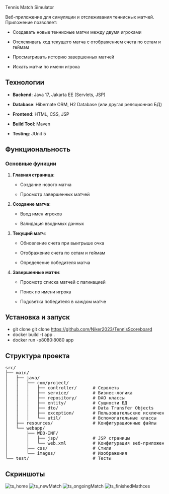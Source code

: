 Tennis Match Simulator

Веб-приложение для симуляции и отслеживания теннисных матчей. Приложение позволяет:

- Создавать новые теннисные матчи между двумя игроками
    
- Отслеживать ход текущего матча с отображением счета по сетам и геймам
    
- Просматривать историю завершенных матчей
    
- Искать матчи по имени игрока
    

## Технологии

- **Backend**: Java 17, Jakarta EE (Servlets, JSP)
    
- **Database**: Hibernate ORM, H2 Database (или другая реляционная БД)
    
- **Frontend**: HTML, CSS, JSP
    
- **Build Tool**: Maven
    
- **Testing**: JUnit 5
    

## Функциональность

### Основные функции

1. **Главная страница**:
    
    - Создание нового матча
        
    - Просмотр завершенных матчей
        
2. **Создание матча**:
    
    - Ввод имен игроков
        
    - Валидация вводимых данных
        
3. **Текущий матч**:
    
    - Обновление счета при выигрыше очка
        
    - Отображение счета по сетам и геймам
        
    - Определение победителя матча
        
4. **Завершенные матчи**:
    
    - Просмотр списка матчей с пагинацией
        
    - Поиск по имени игрока
        
    - Подсветка победителя в каждом матче
        

## Установка и запуск
   
- git clone git clone https://github.com/Niker2023/TennisScoreboard
- docker build -t app .
- docker run -p8080:8080 app

## Структура проекта
<pre>
src/
├── main/ 
│   ├── java/
│   │   ├── com/project/
│   │   │   ├── controller/      # Сервлеты
│   │   │   ├── service/         # Бизнес-логика
│   │   │   ├── repository/      # DAO классы
│   │   │   ├── entity/          # Сущности БД
│   │   │   ├── dto/             # Data Transfer Objects
│   │   │   ├── exception/       # Пользовательские исключения
│   │   │   └── util/            # Вспомогательные классы
│   ├── resources/               # Конфигурационные файлы
│   └── webapp/
│       ├── WEB-INF/
│       │   ├── jsp/             # JSP страницы
│       │   └── web.xml          # Конфигурация веб-приложения
│       ├── css/                 # Стили
│       └── images/              # Изображения
└── test/                        # Тесты
</pre>
## Скриншоты

![ts_home](https://github.com/user-attachments/assets/c09e19b5-1f7e-4e42-900a-1105b9656096)
![ts_newMatch](https://github.com/user-attachments/assets/fac69331-bbf6-4c54-8557-8b0169565953)
![ts_ongoingMatch](https://github.com/user-attachments/assets/77ad1a89-cc26-4550-b92e-8014cdd49e6a)
![ts_finishedMathces](https://github.com/user-attachments/assets/c4a6eaca-4da4-43f1-9415-191b9f049ad4)

